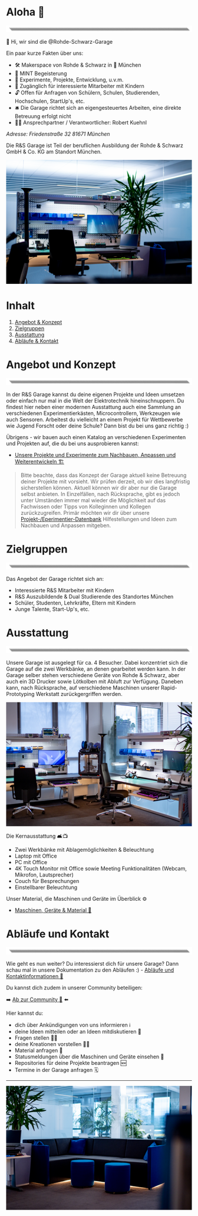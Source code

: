 # Aloha 🌺
![image](https://github.com/Rohde-Schwarz-Garage/.github/blob/main/ressources/graphics/2024_03_13_Trennbanner_GitHub_Grey_Transparent.png?raw=true)

👋 Hi, wir sind die @Rohde-Schwarz-Garage

Ein paar kurze Fakten über uns:

- 🛠 Makerspace von Rohde & Schwarz in 📍 München
- 💖 MINT Begeisterung
- 🧪 Experimente, Projekte, Entwicklung, u.v.m.
- 🎫 Zugänglich für interessierte Mitarbeiter mit Kindern
- 🔓 Offen für Anfragen von Schülern, Schulen, Studierenden, Hochschulen, StartUp's, etc.
- 🛎️ Die Garage richtet sich an eigengesteuertes Arbeiten, eine direkte Betreuung erfolgt nicht
- 🦹‍♂️ Ansprechpartner / Verantwortlicher: Robert Kuehnl

*Adresse:
Friedenstraße 32
81671 München*

<!---
rohde-schwarz-garage/rohde-schwarz-garage is a ✨ special ✨ repository because its `README.md` (this file) appears on your GitHub profile.
You can click the Preview link to take a look at your changes.
--->

Die R&S Garage ist Teil der beruflichen Ausbildung der Rohde & Schwarz GmbH & Co. KG am Standort München.

![Titelbild](https://github.com/Rohde-Schwarz-Garage/.github/blob/main/ressources/pictures/Garage_10.png?raw=true)

# Inhalt

1. [Angebot & Konzept](#Angebot-und-Konzept)
2. [Zielgruppen](#Zielgruppen)
4. [Ausstattung](#Ausstattung)
5. [Abläufe & Kontakt](#Abläufe-und-Kontakt)

# Angebot und Konzept
![image](https://github.com/Rohde-Schwarz-Garage/.github/blob/main/ressources/graphics/2024_03_13_Trennbanner_GitHub_Grey_Transparent.png?raw=true)

In der R&S Garage kannst du deine eigenen Projekte und Ideen umsetzen oder einfach nur mal in die Welt der Elektrotechnik hineinschnuppern. Du findest hier neben einer modernen Ausstattung auch eine Sammlung an verschiedenen Experimentierkästen, Microcontrollern, Werkzeugen wie auch Sensoren. Arbeitest du vielleicht an einem Projekt für Wettbewerbe wie Jugend Forscht oder deine Schule? Dann bist du bei uns ganz richtig :)

Übrigens - wir bauen auch einen Katalog an verschiedenen Experimenten und Projekten auf, die du bei uns ausprobieren kannst:

- [Unsere Projekte und Experimente zum Nachbauen, Anpassen und Weiterentwickeln 🏗️](/documentation/03_projekte_und_experimente.md)

>Bitte beachte, dass das Konzept der Garage aktuell keine Betreuung deiner Projekte mit vorsieht. Wir prüfen derzeit, ob wir dies langfristig sicherstellen können. Aktuell können wir dir aber nur die Garage selbst anbieten. In Einzelfällen, nach Rücksprache, gibt es jedoch unter Umständen immer mal wieder die Möglichkeit auf das Fachwissen oder Tipps von Kolleginnen und Kollegen zurückzugreifen. Primär möchten wir dir über unsere [Projekt-/Eperimentier-Datenbank](/documentation/03_projekte_und_experimente.md) Hilfestellungen und Ideen zum Nachbauen und Anpassen mitgeben.

# Zielgruppen
![image](https://github.com/Rohde-Schwarz-Garage/.github/blob/main/ressources/graphics/2024_03_13_Trennbanner_GitHub_Grey_Transparent.png?raw=true)

Das Angebot der Garage richtet sich an:

- Interessierte R&S Mitarbeiter mit Kindern
- R&S Auszubildende & Dual Studierende des Standortes München
- Schüler, Studenten, Lehrkräfte, Eltern mit Kindern
- Junge Talente, Start-Up's, etc.

# Ausstattung
![image](https://github.com/Rohde-Schwarz-Garage/.github/blob/main/ressources/graphics/2024_03_13_Trennbanner_GitHub_Grey_Transparent.png?raw=true)

Unsere Garage ist ausgelegt für ca. 4 Besucher. Dabei konzentriet sich die Garage auf die zwei Werkbänke, an denen gearbeitet werden kann. In der Garage selber stehen verschiedene Geräte von Rohde & Schwarz, aber auch ein 3D Drucker sowie Lötkolben mit Abluft zur Verfügung. Daneben kann, nach Rücksprache, auf verschiedene Maschinen unserer Rapid-Prototyping Werkstatt zurückgergriffen werden.

![Austattung](https://github.com/Rohde-Schwarz-Garage/.github/blob/main/ressources/pictures/Garage_03.png?raw=true)

Die Kernausstattung 🛋️📺

- Zwei Werkbänke mit Ablagemöglichkeiten & Beleuchtung
- Laptop mit Office
- PC mit Office
- 4K Touch Monitor mit Office sowie Meeting Funktionalitäten (Webcam, Mikrofon, Lautsprecher)
- Couch für Besprechungen
- Einstellbarer Beleuchtung

Unser Material, die Maschinen und Geräte im Überblick ⚙️

- [Maschinen, Geräte & Material 🤖](/documentation/02_maschinen_geräte_material.md)

# Abläufe und Kontakt
![image](https://github.com/Rohde-Schwarz-Garage/.github/blob/main/ressources/graphics/2024_03_13_Trennbanner_GitHub_Grey_Transparent.png?raw=true)

Wie geht es nun weiter? Du interessierst dich für unsere Garage? Dann schau mal in unsere Dokumentation zu den Abläufen :) - [Abläufe und Kontaktinformationen 📯](/documentation/01_abläufe_und_kontakt.md)

Du kannst dich zudem in unserer Community beteiligen:

➡️ [Ab zur Community 🦄](https://github.com/orgs/Rohde-Schwarz-Garage/discussions) ⬅️

Hier kannst du:

- dich über Ankündigungen von uns informieren ℹ️
- deine Ideen mitteilen oder an Ideen mitdiskutieren 💬
- Fragen stellen 🙋‍♂️
- deine Kreationen vorstellen 🤹‍♀️
- Material anfragen 🤲
- Statusmeldungen über die Maschinen und Geräte einsehen 🚧
- Repositories für deine Projekte beantragen 🆕
- Termine in der Garage anfragen 🗓️

---

![Titelbild](https://github.com/Rohde-Schwarz-Garage/.github/blob/main/ressources/pictures/Garage_09.png?raw=true)
